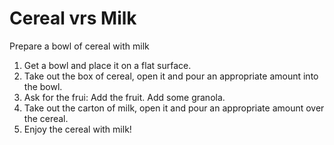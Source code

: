 # Cereal vrs Milk

Prepare a bowl of cereal with milk


1. Get a bowl and place it on a flat surface.
2. Take out the box of cereal, open it and pour an appropriate amount into the bowl.
3. Ask for the frui:
Add the fruit.
Add some granola.
5. Take out the carton of milk, open it and pour an appropriate amount over the cereal.
6. Enjoy the cereal with milk!



 
	
